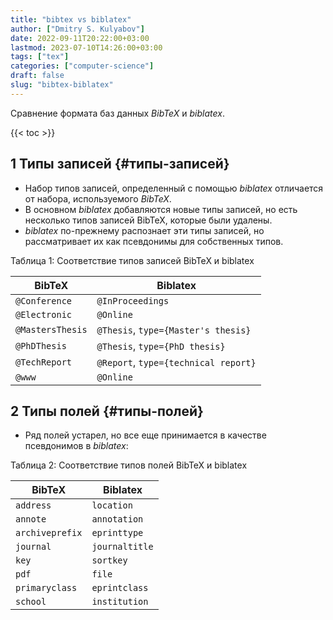```yaml
---
title: "bibtex vs biblatex"
author: ["Dmitry S. Kulyabov"]
date: 2022-09-11T20:22:00+03:00
lastmod: 2023-07-10T14:26:00+03:00
tags: ["tex"]
categories: ["computer-science"]
draft: false
slug: "bibtex-biblatex"
---
```


Сравнение формата баз данных _BibTeX_ и _biblatex_.

<!--more-->

{{< toc >}}


## <span class="section-num">1</span> Типы записей {#типы-записей}

-   Набор типов записей, определенный с помощью _biblatex_ отличается от набора, используемого _BibTeX_.
-   В основном _biblatex_ добавляются новые типы записей, но есть несколько типов записей BibTeX, которые были удалены.
-   _biblatex_ по-прежнему распознает эти типы записей, но рассматривает их как псевдонимы для собственных типов.

<div class="table-caption">
  <span class="table-number">&#1058;&#1072;&#1073;&#1083;&#1080;&#1094;&#1072; 1:</span>
  Соответствие типов записей BibTeX и biblatex
</div>

| BibTeX           | Biblatex                             |
|------------------|--------------------------------------|
| `@Conference`    | `@InProceedings`                     |
| `@Electronic`    | `@Online`                            |
| `@MastersThesis` | `@Thesis`, `type={Master's thesis}`  |
| `@PhDThesis`     | `@Thesis`, `type={PhD thesis}`       |
| `@TechReport`    | `@Report`, `type={technical report}` |
| `@www`           | `@Online`                            |


## <span class="section-num">2</span> Типы полей {#типы-полей}

-   Ряд полей устарел, но все еще принимается в качестве псевдонимов в _biblatex_:

<div class="table-caption">
  <span class="table-number">&#1058;&#1072;&#1073;&#1083;&#1080;&#1094;&#1072; 2:</span>
  Соответствие типов полей BibTeX и biblatex
</div>

| BibTeX          | Biblatex       |
|-----------------|----------------|
| `address`       | `location`     |
| `annote`        | `annotation`   |
| `archiveprefix` | `eprinttype`   |
| `journal`       | `journaltitle` |
| `key`           | `sortkey`      |
| `pdf`           | `file`         |
| `primaryclass`  | `eprintclass`  |
| `school`        | `institution`  |
